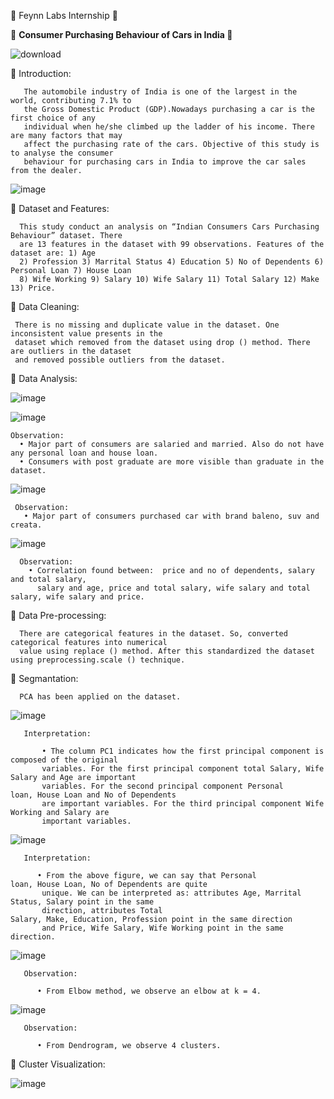 
💭 Feynn Labs Internship 💭



🚓 <b> Consumer Purchasing Behaviour of Cars in India </b> 🚕



![download](https://github.com/ShyamashreeGhorai1/Consumer-Purchasing-Behaviour-of-Cars-in-India/assets/131132617/d251d694-91a0-4ef5-95f4-ab7a184b5369)


 🌱 Introduction:

       The automobile industry of India is one of the largest in the world, contributing 7.1% to
       the Gross Domestic Product (GDP).Nowadays purchasing a car is the first choice of any 
       individual when he/she climbed up the ladder of his income. There are many factors that may
       affect the purchasing rate of the cars. Objective of this study is to analyse the consumer
       behaviour for purchasing cars in India to improve the car sales from the dealer.


 ![image](https://github.com/ShyamashreeGhorai1/Consumer-Purchasing-Behaviour-of-Cars-in-India/assets/131132617/8b1b2a04-c883-4529-9ae3-4f30b04e3d1f)
    
🌱 Dataset and Features:

      This study conduct an analysis on “Indian Consumers Cars Purchasing Behaviour” dataset. There
      are 13 features in the dataset with 99 observations. Features of the dataset are: 1) Age 
      2) Profession 3) Marrital Status 4) Education 5) No of Dependents 6) Personal Loan 7) House Loan 
      8) Wife Working 9) Salary 10) Wife Salary 11) Total Salary 12) Make 13) Price. 
      
🌱 Data Cleaning:

     There is no missing and duplicate value in the dataset. One inconsistent value presents in the
     dataset which removed from the dataset using drop () method. There are outliers in the dataset 
     and removed possible outliers from the dataset.

 🌱 Data Analysis:

   ![image](https://github.com/ShyamashreeGhorai1/Consumer-Purchasing-Behaviour-of-Cars-in-India/assets/131132617/dc368163-0f26-4aad-bdba-830694124961)
   
   ![image](https://github.com/ShyamashreeGhorai1/Consumer-Purchasing-Behaviour-of-Cars-in-India/assets/131132617/280c2aad-311a-43db-9b56-6ed0ea29028c)

    Observation:
      • Major part of consumers are salaried and married. Also do not have any personal loan and house loan.
      • Consumers with post graduate are more visible than graduate in the dataset.

   ![image](https://github.com/ShyamashreeGhorai1/Consumer-Purchasing-Behaviour-of-Cars-in-India/assets/131132617/b0a30950-7fe0-4972-bb6b-4700445a635c)

     Observation:
       • Major part of consumers purchased car with brand baleno, suv and creata.

   ![image](https://github.com/ShyamashreeGhorai1/Consumer-Purchasing-Behaviour-of-Cars-in-India/assets/131132617/2d72168b-2cc0-4e1c-bb75-9cfad455bbfb)

      Observation:
        • Correlation found between:  price and no of dependents, salary and total salary, 
          salary and age, price and total salary, wife salary and total salary, wife salary and price.

🌱 Data Pre-processing:

      There are categorical features in the dataset. So, converted categorical features into numerical
      value using replace () method. After this standardized the dataset using preprocessing.scale () technique.

 🌱 Segmantation:

      PCA has been applied on the dataset. 

   ![image](https://github.com/ShyamashreeGhorai1/Consumer-Purchasing-Behaviour-of-Cars-in-India/assets/131132617/18197ba0-328d-4dae-9d6f-8cee4fe66dbc)

       Interpretation:

           • The column PC1 indicates how the first principal component is composed of the original 
           variables. For the first principal component total Salary, Wife Salary and Age are important
           variables. For the second principal component Personal loan, House Loan and No of Dependents
           are important variables. For the third principal component Wife Working and Salary are 
           important variables.
   ![image](https://github.com/ShyamashreeGhorai1/Consumer-Purchasing-Behaviour-of-Cars-in-India/assets/131132617/d452fcb5-95d4-42a8-b45f-ce3535062cd8)

       Interpretation:

          • From the above figure, we can say that Personal loan, House Loan, No of Dependents are quite
           unique. We can be interpreted as: attributes Age, Marrital Status, Salary point in the same 
           direction, attributes Total Salary, Make, Education, Profession point in the same direction 
           and Price, Wife Salary, Wife Working point in the same direction.

   ![image](https://github.com/ShyamashreeGhorai1/Consumer-Purchasing-Behaviour-of-Cars-in-India/assets/131132617/39cd9f8b-cc47-48de-b183-836934d8200a)

       Observation:

          • From Elbow method, we observe an elbow at k = 4.

   ![image](https://github.com/ShyamashreeGhorai1/Consumer-Purchasing-Behaviour-of-Cars-in-India/assets/131132617/ce40e5a5-a055-4936-b4f8-6463dd4facce)

       Observation:

          • From Dendrogram, we observe 4 clusters. 


   🌱 Cluster Visualization:
    
   ![image](https://github.com/ShyamashreeGhorai1/Consumer-Purchasing-Behaviour-of-Cars-in-India/assets/131132617/9202865a-5c38-486d-8aad-8c0f202b691a)


 
